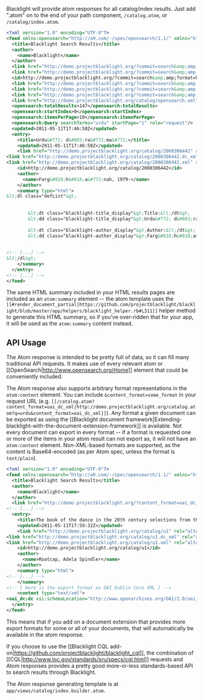 Blacklight will provide atom responses for all catalog/index results. Just add ".atom" on to the end of your path component, `/catalog.atom`, or `/catalog/index.atom`. 
```xml
<?xml version="1.0" encoding="UTF-8"?>
<feed xmlns:opensearch="http://a9.com/-/spec/opensearch/1.1/" xmlns="http://www.w3.org/2005/Atom">
  <title>Blacklight Search Results</title>
  <author>
    <name>Blacklight</name>
  </author>
  <link href="http://demo.projectblacklight.org/?commit=search&amp;amp;format=atom&amp;amp;q=urdu&amp;amp;search_field=all_fields" rel="self"/>
  <link href="http://demo.projectblacklight.org/?commit=search&amp;amp;format=html&amp;amp;q=urdu&amp;amp;search_field=all_fields" rel="alternate" type="text/html"/>
  <id>http://demo.projectblacklight.org/?commit=search&amp;amp;format=html&amp;amp;q=urdu&amp;amp;search_field=all_fields&amp;amp;type=text%2Fhtml</id>
  <link href="http://demo.projectblacklight.org/?commit=search&amp;amp;format=atom&amp;amp;page=2&amp;amp;q=urdu&amp;amp;search_field=all_fields" rel="next"/>
  <link href="http://demo.projectblacklight.org/?commit=search&amp;amp;format=atom&amp;amp;page=1&amp;amp;q=urdu&amp;amp;search_field=all_fields" rel="first"/>
  <link href="http://demo.projectblacklight.org/?commit=search&amp;amp;format=atom&amp;amp;page=15&amp;amp;q=urdu&amp;amp;search_field=all_fields" rel="last"/>
  <link href="http://demo.projectblacklight.org/catalog/opensearch.xml" rel="search" type="application/opensearchdescription+xml"/>
  <opensearch:totalResults>147</opensearch:totalResults>
  <opensearch:startIndex>0</opensearch:startIndex>
  <opensearch:itemsPerPage>10</opensearch:itemsPerPage>
  <opensearch:Query searchTerms="urdu" startPage="1" role="request"/>
  <updated>2011-05-11T17:46:58Z</updated>
  <entry>
    <title>Urdu&#772; d&#803;ra&#772;ma&#772;</title>
    <updated>2011-05-11T17:46:58Z</updated>
    <link href="http://demo.projectblacklight.org/catalog/2008306442" rel="alternate" type="text/html"/>
<link href="http://demo.projectblacklight.org/catalog/2008306442.dc_xml" rel="alternate" title="dc_xml" type="text/xml" />
<link href="http://demo.projectblacklight.org/catalog/2008306442.xml" rel="alternate" title="xml" type="application/xml" />
    <id>http://demo.projectblacklight.org/catalog/2008306442</id>
    <author>
      <name>Farg&#818;h&#818;a&#772;nah, 1979-</name>
    </author>
    <summary type="html">
&lt;dl class="defList"&gt;
  
      
        &lt;dt class="blacklight-title_display"&gt;Title:&lt;/dt&gt;
        &lt;dd class="blacklight-title_display"&gt;Urdu&#772; d&#803;ra&#772;ma&#772;&lt;/dd&gt;
                
        &lt;dt class="blacklight-author_display"&gt;Author:&lt;/dt&gt;
        &lt;dd class="blacklight-author_display"&gt;Farg&#818;h&#818;a&#772;nah, 1979-&lt;/dd&gt;
                
        
<!-- [...] -->
&lt;/dl&gt;
    </summary>
  </entry>
<!-- [...] -->
</feed>
```


The same HTML summary included in your HTML results pages are included as an `atom:summary` element -- the atom template uses the `[[#render_document_partial|https://github.com/projectblacklight/blacklight/blob/master/app/helpers/blacklight_helper.rb#L311]]` helper method to generate this HTML summary, so if you've over-ridden that for your app, it will be used as the  `atom:summary` content instead.

## API Usage
The Atom response is intended to be pretty full of data, so it can fill many traditional API requests.  It makes use of every relevant atom or [[OpenSearch|http://www.opensearch.org/Home]] element that could be conveniently included. 

The Atom response also supports arbitrary format representations in the `atom:content` element.  You can include `&content_format=some_format` in your request URL (e.g. `[[/catalog.atom?content_format=oai_dc_xml|http://demo.projectblacklight.org/catalog.atom?q=urdu&content_format=oai_dc_xml]]`). Any format a given document can be exported as using the [[Blacklight document framework|Extending-blacklight-with-the-document-extension-framework]]  is available. Not every document can export in every format -- if a format is requested one or more of the items in your atom result can not export as, it will not have an `atom:content` element.  Non-XML-based formats are supported, as the content is Base64-encoded (as per Atom spec, unless the format is `text/plain`). 
```xml
<?xml version="1.0" encoding="UTF-8"?>
<feed xmlns:opensearch="http://a9.com/-/spec/opensearch/1.1/" xmlns="http://www.w3.org/2005/Atom">
  <title>Blacklight Search Results</title>
  <author>
    <name>Blacklight</name>
  </author>
  <link href="http://demo.projectblacklight.org/?content_format=oai_dc_xml&amp;amp;format=atom&amp;amp;per_page=1" rel="self"/>
<!-- [...] -->
  <entry>
    <title>The book of the dance in the 20th century selections from the Jane Bourne Parton collection of books on the dance</title>
    <updated>2011-05-11T17:59:32Z</updated>
    <link href="http://demo.projectblacklight.org/catalog/u1" rel="alternate" type="text/html"/>
<link href="http://demo.projectblacklight.org/catalog/u1.dc_xml" rel="alternate" title="dc_xml" type="text/xml" />
<link href="http://demo.projectblacklight.org/catalog/u1.xml" rel="alternate" title="xml" type="application/xml" />
    <id>http://demo.projectblacklight.org/catalog/u1</id>
    <author>
      <name>Roatcap, Adela Spindler</name>
    </author>
    <summary type="html">
<!-- [...] -->
    </summary>
<!-- [ Here is the export format as OAI Dublin Core XML ] -->
    <content type="text/xml">
<oai_dc:dc xsi:schemaLocation="http://www.openarchives.org/OAI/2.0/oai_dc/ http://www.openarchives.org/OAI/2.0/oai_dc.xsd" xmlns:oai_dc="http://www.openarchives.org/OAI/2.0/oai_dc/" xmlns:dc="http://purl.org/dc/elements/1.1/" xmlns:xsi="http://www.w3.org/2001/XMLSchema-instance"><dc:language>English</dc:language><dc:title>The book of the dance in the 20th century selections from the Jane Bourne Parton collection of books on the dance</dc:title><dc:format>Book</dc:format></oai_dc:dc>    </content>
  </entry>
</feed>
```

This means that if you add on a document extension that provides more export formats for some or all of your documents, that will automatically be available in the atom response. 

If you choose to use the [[Blacklight CQL add-on|https://github.com/projectblacklight/blacklight_cql]], the combination of [[CQL|http://www.loc.gov/standards/sru/specs/cql.html]]  requests and Atom responses provides a pretty good more-or-less standards-based API to search results through Blacklight. 

The Atom response generating template is at `app/views/catalog/index.builder.atom`.
